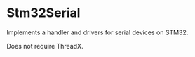 # Stm32Serial

Implements a handler and drivers for serial devices on STM32.

Does not require ThreadX.





